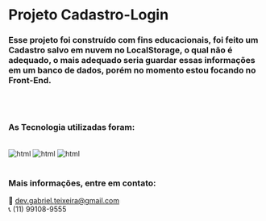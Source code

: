 # Projeto Cadastro-Login

### Esse projeto foi construído com fins educacionais, foi feito um Cadastro salvo em nuvem no LocalStorage, o qual não é adequado, o mais adequado seria guardar essas informações em um banco de dados, porém no momento estou focando no Front-End.
<br/>
<br/>

### As Tecnologia utilizadas foram: 

<div style="display: inline-block"><br/>
    <img aling="center" alt="html" src="https://img.shields.io/badge/HTML5-E34F26?style=for-the-badge&logo=html5&logoColor=white">
    <img aling="center" alt="html" src="https://img.shields.io/badge/CSS-239120?&style=for-the-badge&logo=css3&logoColor=white">
    <img aling="center" alt="html" src="https://img.shields.io/badge/JavaScript-F7DF1E?style=for-the-badge&logo=javascript&logoColor=black">
</div>
<br/>
<br/>

### Mais informações, entre em contato:
📩 dev.gabriel.teixeira@gmail.com  
📞 (11) 99108-9555
